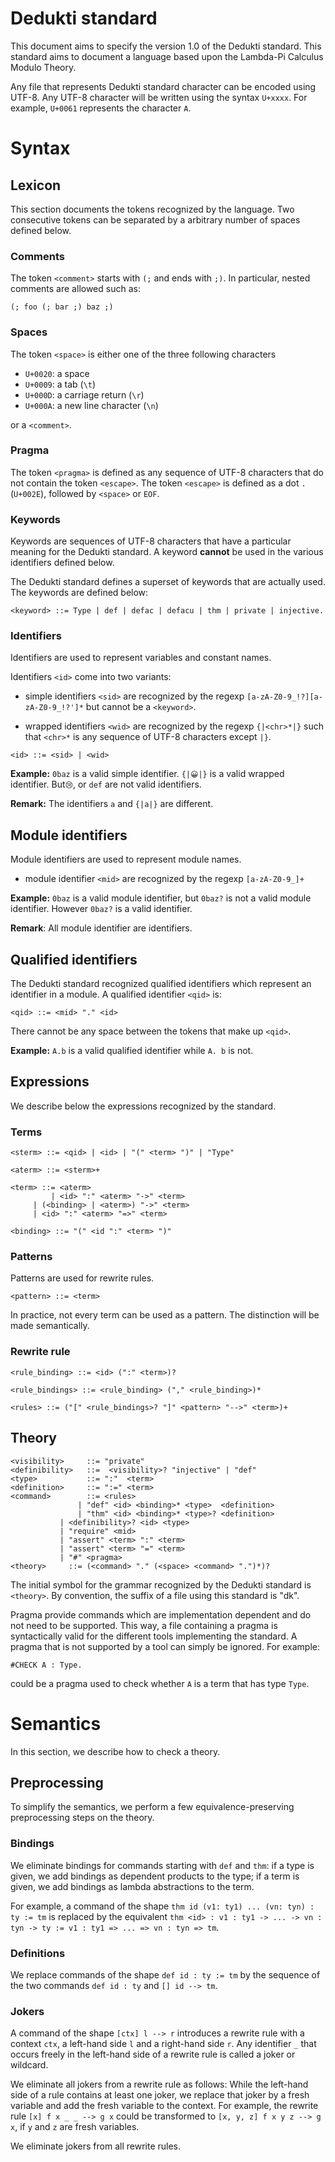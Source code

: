 # Dedukti standard

This document aims to specify the version 1.0 of the Dedukti
standard. This standard aims to document a language based upon the
Lambda-Pi Calculus Modulo Theory.

Any file that represents Dedukti standard character can be encoded
using UTF-8. Any UTF-8 character will be written using the syntax
`U+xxxx`. For example, `U+0061` represents the character `A`.

# Syntax

## Lexicon 

This section documents the tokens recognized by the language. Two
consecutive tokens can be separated by a arbitrary number of spaces
defined below.

### Comments

The token `<comment>` starts with `(;` and ends with `;)`. In
particular, nested comments are allowed such as:

```
(; foo (; bar ;) baz ;)
```

### Spaces

The token `<space>` is either one of the three following characters
- `U+0020`: a space
- `U+0009`: a tab (`\t`)
- `U+000D`: a carriage return (`\r`)
- `U+000A`: a new line character (`\n`)

or a `<comment>`.

### Pragma

The token `<pragma>` is defined as any sequence of UTF-8 characters
that do not contain the token `<escape>`. The token `<escape>` is
defined as a dot `.` (`U+002E`), followed by `<space>` or `EOF`.

### Keywords

Keywords are sequences of UTF-8 characters that have a particular
meaning for the Dedukti standard. A keyword **cannot** be used in the
various identifiers defined below.

The Dedukti standard defines a superset of keywords that are
actually used. The keywords are defined below:

```
<keyword> ::= Type | def | defac | defacu | thm | private | injective.
```

### Identifiers

Identifiers are used to represent variables and constant names.

Identifiers `<id>` come into two variants:

- simple identifiers `<sid>` are recognized by the regexp
  `[a-zA-Z0-9_!?][a-zA-Z0-9_!?']*` but cannot be a `<keyword>`.

- wrapped identifiers `<wid>` are recognized by the regexp
  `{|<chr>*|}` such that `<chr>*` is any sequence of UTF-8 characters
  except `|}`.

```
<id> ::= <sid> | <wid>
```

**Example:** `0baz` is a valid simple identifier. `{|😀|}` is a valid
  wrapped identifier. But`😢`, or `def` are not valid identifiers.

**Remark:** The identifiers `a` and `{|a|}` are different.

## Module identifiers

Module identifiers are used to represent module names.

- module identifier `<mid>` are recognized by the regexp `[a-zA-Z0-9_]+`

**Example:** `0baz` is a valid module identifier, but `0baz?` is not a
  valid module identifier. However `0baz?` is a valid identifier.

**Remark**: All module identifier are identifiers.

## Qualified identifiers

The Dedukti standard recognized qualified identifiers which represent
an identifier in a module. A qualified identifier `<qid>` is:

```
<qid> ::= <mid> "." <id>
```

There cannot be any space between the tokens that make up `<qid>`.

**Example:** `A.b` is a valid qualified identifier while `A. b` is
  not.

## Expressions

We describe below the expressions recognized by the standard.

### Terms

```
<sterm> ::= <qid> | <id> | "(" <term> ")" | "Type"

<aterm> ::= <sterm>+

<term> ::= <aterm> 
         | <id> ":" <aterm> "->" <term>
	 | (<binding> | <aterm>) "->" <term>
	 | <id> ":" <aterm> "=>" <term>

<binding> ::= "(" <id ":" <term> ")"
```

### Patterns

Patterns are used for rewrite rules.

```
<pattern> ::= <term>
```

In practice, not every term can be used as a pattern. The distinction
will be made semantically.

### Rewrite rule

```
<rule_binding> ::= <id> (":" <term>)?

<rule_bindings> ::= <rule_binding> ("," <rule_binding>)*

<rules> ::= ("[" <rule_bindings>? "]" <pattern> "-->" <term>)+ 
```

## Theory

```
<visibility>     ::= "private"
<definibility>   ::=  <visibility>? "injective" | "def"
<type>           ::= ":"  <term>
<definition>     ::= ":=" <term>
<command>        ::= <rules>
	           | "def" <id> <binding>* <type>  <definition>
	           | "thm" <id> <binding>* <type>? <definition> 
		   | <definibility>? <id> <type> 
		   | "require" <mid>
		   | "assert" <term> ":" <term>
		   | "assert" <term> "=" <term>
		   | "#" <pragma>
<theory>	 ::= (<command> "." (<space> <command> ".")*)?
```

The initial symbol for the grammar recognized by the Dedukti standard
is `<theory>`. By convention, the suffix of a file using this standard
is "dk".

Pragma provide commands which are implementation dependent and do not
need to be supported. This way, a file containing a pragma is
syntactically valid for the different tools implementing the
standard. A pragma that is not supported by a tool can simply be
ignored. For example:

```
#CHECK A : Type.
```

could be a pragma used to check whether `A` is a term that has type
`Type`.


# Semantics

In this section, we describe how to check a theory.


## Preprocessing

To simplify the semantics, we perform a few
equivalence-preserving preprocessing steps on the theory.

### Bindings

We eliminate bindings for commands starting with `def` and `thm`:
if a type is given, we add bindings as dependent  products  to the type;
if a term is given, we add bindings as lambda abstractions to the term.

For example, a command of the shape
`thm id (v1: ty1) ... (vn: tyn) : ty := tm`
is replaced by the equivalent
`thm <id> : v1 : ty1 -> ... -> vn : tyn -> ty := v1 : ty1 => ... => vn : tyn => tm`.

### Definitions

We replace commands of the shape `def id : ty := tm` by
the sequence of the two commands
`def id : ty` and
`[] id --> tm`.

### Jokers

A command of the shape `[ctx] l --> r` introduces a rewrite rule with
a context `ctx`, a left-hand side `l` and a right-hand side `r`.
Any identifier `_` that occurs freely in the left-hand side of a rewrite rule
is called a joker or wildcard.

We eliminate all jokers from a rewrite rule as follows:
While the left-hand side of a rule contains at least one joker, we
replace that joker by a fresh variable and
add the fresh variable to the context.
For example, the rewrite rule
`[x] f x _ _ --> g x` could be transformed to
`[x, y, z] f x y z --> g x`, if `y` and `z` are fresh variables.

We eliminate jokers from all rewrite rules.
